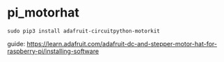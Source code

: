 # pi_motorhat
```
sudo pip3 install adafruit-circuitpython-motorkit
```

guide:
https://learn.adafruit.com/adafruit-dc-and-stepper-motor-hat-for-raspberry-pi/installing-software
